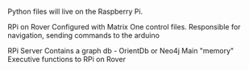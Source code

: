 Python files will live on the Raspberry Pi.

RPi on Rover
Configured with Matrix One control files.
Responsible for navigation, sending commands to the arduino

RPi Server
Contains a graph db - OrientDb or Neo4j
Main "memory"
Executive functions to RPi on Rover

